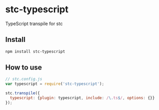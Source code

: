 # stc-typescript

TypeScript transpile for stc

## Install

```sh
npm install stc-typescript
```

## How to use

```js
// stc.config.js
var typescript = require('stc-typescript');

stc.transpile({
  typescript: {plugin: typescript, include: /\.ts$/, options: {}}
});

```

